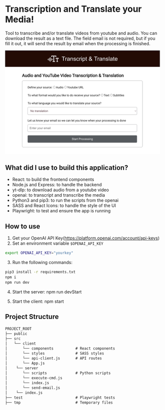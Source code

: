 # Transcription and Translate your Media!

Tool to transcribe and/or translate videos from youtube and audio. You can download the result as a text file. The field email is not required, but if you fill it out, it will send the result by email when the processing is finished.

![screenshot](./readme-files/ui.png)

## What did I use to build this application?

- React: to build the frontend components
- Node.js and Express: to handle the backend
- yt-dlp: to download audio from a youtube video
- openai: to transcript and transcribe the media
- Python3 and pip3: to run the scripts from the openai
- SASS and React Icons: to handle the style of the UI
- Playwright: to test and ensure the app is running

## How to use

1. Get your OpenAI API Key(https://platform.openai.com/account/api-keys)
2. Set an environment variable `$OPENAI_API_KEY` 
   
```bash
export OPENAI_API_KEY="yourkey"
``` 

3. Run the following commands:

```bash
pip3 install -r requirements.txt
npm i
npm run dev
```

4. Start the server:
    npm run devStart

5. Start the client:
    npm start

## Project Structure

```
PROJECT_ROOT
├── public   
├── src         
│   └── client             
│       └── components          # React components
│       └── styles              # SASS styles
│       └── api-client.js       # API routes
│       └── App.js
│    └── server
│       └── scripts             # Python scripts
│       └── execute-cmd.js      
│       └── index.js
│       └── send-email.js       
│    └── index.js
├── test                        # Playwright tests
├── tmp                         # Temporary files
```
